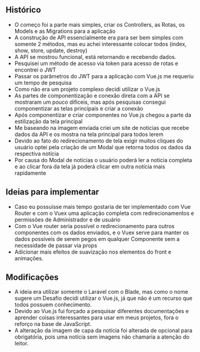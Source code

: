 ## Histórico
- O começo foi a parte mais simples, criar os Controllers, as Rotas, os Models e as Migrations para a aplicação
- A construção de API essencialmente era para ser bem simples com somente 2 métodos, mas eu achei interessante colocar todos (index, show, store, update, destroy)
- A API se mostrou funcional, está retornando e recebendo dados.
- Pesquisei um método de acesso via token para acesso de rotas e encontrei o JWT
- Passar os parâmetros do JWT para a aplicação com Vue.js me requeriu um tempo de pesquisa
- Como não era um projeto complexo decidi utilizar o Vue.js
- As partes de componentização e conexão direta com a API se mostraram um pouco dificeis, mas após pesquisas consegui componentizar as telas principais e criar a conexão
- Após componentizar e criar componentes no Vue.js chegou a parte da estilização da tela principal
- Me baseando na imagem enviada criei um site de noticias que recebe dados da API e os mostra na tela principal para todos lerem
- Devido ao fato do redirecionamento de tela exigir muitos cliques do usuário optei pela criação de um Modal que retorna todos os dados da respectiva notícia
- Por causa do Modal de notícias o usuário poderá ler a noticia completa e ao clicar fora da tela já poderá clicar em outra notícia mais rapidamente

## Ideias para implementar
- Caso eu possuísse mais tempo gostaria de ter implementado com Vue Router e com o Vuex uma aplicação completa com redirecionamentos e permissões de Administrador e de usuário
- Com o Vue router seria possível o redirecionamento para outros componentes com os dados enviados, e o Vuex serve para manter os dados possíveis de serem pegos em qualquer Componente sem a necessidade de passar via props
- Adicionar mais efeitos de suavização nos elementos do front e animações.

## Modificações
- A ideia era utilizar somente o Laravel com o Blade, mas como o nome sugere um Desafio decidi utilizar o Vue.js, já que não é um recurso que todos possuem conhecimento.
- Devido ao Vue.js fui forçado a pesquisar diferentes documentações e aprender coisas interessantes para usar em meus projetos, fora o reforço na base de JavaScript.
- A alteração da imagem de capa da notícia foi alterada de opcional para obrigatória, pois uma notícia sem imagens não chamaria a atenção do leitor.